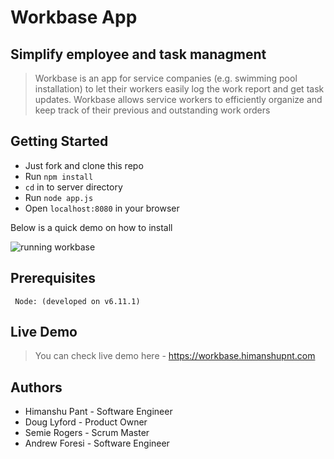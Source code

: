 # Workbase App #

## Simplify employee and task managment
  > Workbase is an app for service companies (e.g. swimming pool installation) to let their
  workers easily log the work report and get task updates.
  > Workbase allows service workers to efficiently organize and keep track of their previous and outstanding work orders

## Getting Started
  * Just fork and clone this repo
  * Run ```npm install```
  * ```cd``` in to server directory
  * Run ```node app.js```
  * Open ```localhost:8080``` in your browser

Below is a quick demo on how to install

  ![running workbase](https://media.giphy.com/media/hzVChFhLkUGsM/giphy.gif "easy installation")

## Prerequisites
     Node: (developed on v6.11.1)

## Live Demo
  > You can check live demo here - https://workbase.himanshupnt.com

## Authors ##
  * Himanshu Pant - Software Engineer
  * Doug Lyford - Product Owner
  * Semie Rogers - Scrum Master
  * Andrew Foresi - Software Engineer